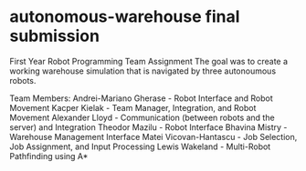# autonomous-warehouse final submission

First Year Robot Programming Team Assignment 
The goal was to create a working warehouse simulation that is navigated by three autonoumous robots.

Team Members: 
Andrei-Mariano Gherase - Robot Interface and Robot Movement 
Kacper Kielak - Team Manager, Integration, and Robot Movement 
Alexander Lloyd - Communication (between robots and the server) and Integration 
Theodor Mazilu - Robot Interface 
Bhavina Mistry - Warehouse Management Interface 
Matei Vicovan-Hantascu - Job Selection, Job Assignment, and Input Processing 
Lewis Wakeland - Multi-Robot Pathfinding using A*
